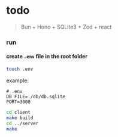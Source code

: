 # todo

> Bun + Hono + SQLite3 + Zod + react

### run
#### create `.env` file in the root folder
```bash
touch .env
```
example:
```env
# .env
DB_FILE=./db/db.sqlite
PORT=3000
```

```bash
cd client
make build
cd ../server
make
```
